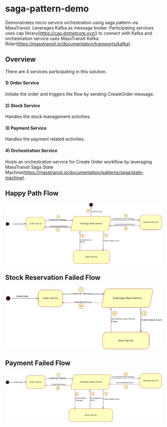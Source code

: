 # saga-pattern-demo
Demonstrates micro service orchestration using saga pattern via MassTransit. Leverages Kafka as message broker. Participating services uses cap library(https://cap.dotnetcore.xyz/) to connect with Kafka and orchestration service uses MassTransit Kafka Rider(https://masstransit.io/documentation/transports/kafka).

## Overview
There are 4 services participating in this solution.

#### 1) Order Service
Initiate the order and triggers the flow by sending CreateOrder message.

#### 2) Stock Service
Handles the stock management activities.

#### 3) Payment Service
Handles the payment related activities.

#### 4) Orchestration Service
Hosts an orchestration service for Create Order workflow by leveraging MassTransit Saga State Machine(https://masstransit.io/documentation/patterns/saga/state-machine).

## Happy Path Flow
![Happy Path](images/Design-Happy_Path.jpg)

## Stock Reservation Failed Flow
![Stock Reservation Failed](images/Design-StockReservationFailed_Flow.jpg)

## Payment Failed Flow
![Payment Failed](images/Design-PaymentFailed_Flow.jpg)